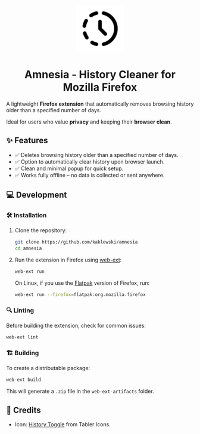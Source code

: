 <p align="center">
  <img src="./icons/icon-with-bg.svg" alt="Amnesia Logo" width="128"/>
</p>

<h1 align="center">Amnesia - History Cleaner for Mozilla Firefox</h1>

A lightweight **Firefox extension** that automatically removes browsing history older than a specified number of days.

Ideal for users who value **privacy** and keeping their **browser clean**.

## ✨ Features

- ✅ Deletes browsing history older than a specified number of days.
- ✅ Option to automatically clear history upon browser launch.
- ✅ Clean and minimal popup for quick setup.
- ✅ Works fully offline – no data is collected or sent anywhere.

## 💻 Development

### 🛠️ Installation

1. Clone the repository:
   ```bash
   git clone https://github.com/kaklewski/amnesia
   cd amnesia
   ```
2. Run the extension in Firefox using [web-ext](https://github.com/mozilla/web-ext):

   ```bash
   web-ext run
   ```

   On Linux, if you use the [Flatpak](https://flatpak.org/) version of Firefox, run:

   ```bash
   web-ext run --firefox=flatpak:org.mozilla.firefox
   ```

### 🔍 Linting

Before building the extension, check for common issues:

```bash
web-ext lint
```

### 🏗️ Building

To create a distributable package:

```bash
web-ext build
```

This will generate a `.zip` file in the `web-ext-artifacts` folder.

## 🎨 Credits

- Icon: [History Toggle](https://tabler.io/icons/icon/history-toggle) from Tabler Icons.

